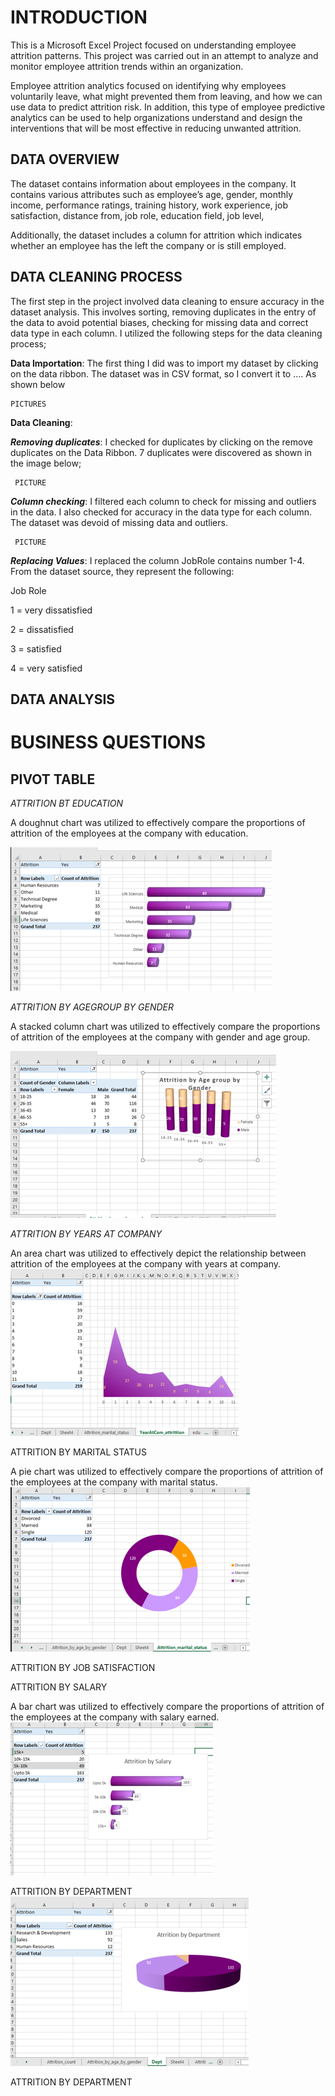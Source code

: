 # INTRODUCTION

This is a Microsoft Excel Project focused on understanding employee attrition patterns. This project was carried out in an attempt to analyze and monitor employee attrition trends within an organization. 

Employee attrition analytics focused on identifying why employees voluntarily leave, what might prevented them from leaving, and how we can use data to predict attrition risk. In addition, this type of employee predictive analytics can be used to help organizations understand and design the interventions that will be most effective in reducing unwanted attrition.

## DATA OVERVIEW

The dataset contains information about employees in the company. It contains various attributes such as employee’s age, gender, monthly income, performance ratings, training history, work experience, job satisfaction, distance from, job role, education field, job level, 

Additionally, the dataset includes a column for attrition which indicates whether an employee has the left the company or is still employed. 


## DATA CLEANING PROCESS

The first step in the project involved data cleaning to ensure accuracy in the dataset analysis. This involves sorting, removing duplicates in the entry of the data to avoid potential biases, checking for missing data and correct data type in each column. 
I utilized the following steps for the data cleaning process;

**Data Importation**: The first thing I did was to import my dataset by clicking on the data ribbon. The dataset was in CSV format, so I convert it to …. As shown below
		
  	PICTURES

**Data Cleaning**: 

_**Removing duplicates**_: I checked for duplicates by clicking on the remove duplicates on the Data Ribbon. 7 duplicates were discovered as shown in the image below;
					
     PICTURE

_**Column checking**_: I filtered each column to check for missing and outliers in the data. I also checked for accuracy in the data type for each column. The dataset was devoid of missing data and outliers. 
					
     PICTURE

_**Replacing Values**_: I replaced the column JobRole contains number 1-4. From the dataset source, they represent the following:

Job Role

1 = very dissatisfied

2 = dissatisfied

3 = satisfied

4 = very satisfied

## DATA ANALYSIS
# BUSINESS QUESTIONS

## PIVOT TABLE

_ATTRITION BT EDUCATION_

A doughnut chart was utilized to effectively compare the proportions of attrition of the employees at the company with education.

![](AttritionbyEdu.png)

_ATTRITION BY AGEGROUP BY GENDER_

A stacked column chart was utilized to effectively compare the proportions of attrition of the employees at the company with gender and age group.

![](AttritionbyAgebyGender.png)

_ATTRITION BY YEARS AT COMPANY_

An area chart was utilized to effectively depict the relationship between attrition of the employees at the company with years at company.
![](AtrritionbyYears.png)

ATTRITION BY MARITAL STATUS

A pie chart was utilized to effectively compare the proportions of attrition of the employees at the company with marital status.
![](AttritionbyMaritalstatus.png)

ATTRITION BY JOB SATISFACTION

ATTRITION BY SALARY

A bar chart was utilized to effectively compare the proportions of attrition of the employees at the company with salary earned.
![](AttritionbySalary.png)

ATTRITION BY DEPARTMENT
![](AttritionbyDept.png)

ATTRITION BY DEPARTMENT

